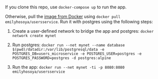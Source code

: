 If you clone this repo, use `docker-compose up` to run the app. 

Otherwise, pull the [image from Docker](https://hub.docker.com/r/emilyhosoya/usersservice) using `docker pull emilyhosoya/usersservice`. Run it with postgres using the following steps:

1. Create a user-defined network to bridge the app and postgres:
`docker network create mynet`

2. Run postgres:
`docker run --net mynet --name database $(pwd)/datadir:/var/lib/postgresql/data -e POSTGRES_DB=users_microservice -e POSTGRES_USER=postgres -e POSTGRES_PASSWORD=postgres -d postgres:alpine`

3. Run the app:
`docker run --net mynet -ti -p 8080:8080 emilyhosoya/usersservice`
